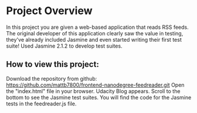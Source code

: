 # Project Overview
In this project you are given a web-based application that reads RSS feeds. The original developer of this application clearly saw the value in testing, they've already included Jasmine and even started writing their first test suite! 
Used Jasmine 2.1.2 to develop test suites.

## How to view this project:
Download the repository from github: https://github.com/mattb7800/frontend-nanodegree-feedreader.git
Open the "index.html" file in your browser. Udacity Blog appears.
Scroll to the bottom to see the Jasmine test suites.
You will find the code for the Jasmine tests in the feedreader.js file.
